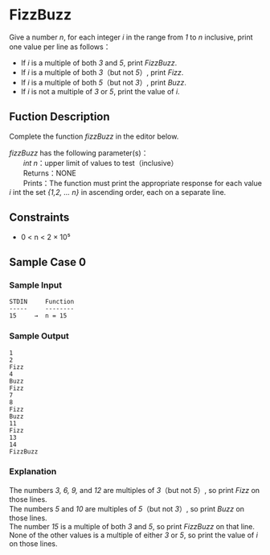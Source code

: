 # FizzBuzz

Give a number _n_, for each integer _i_ in the range from _1_ to _n_ inclusive, print one value per line as follows：

- If _i_ is a multiple of both _3_ and _5_, print _FizzBuzz_.
- If _i_ is a multiple of both _3_（but not _5_）, print _Fizz_.
- If _i_ is a multiple of both _5_（but not _3_）, print _Buzz_.
- If _i_ is not a multiple of _3_ or _5_, print the value of _i_.

## Fuction Description

Complete the function _fizzBuzz_ in the editor below.

_fizzBuzz_ has the following parameter(s)：  
&emsp;&emsp;_int n_：upper limit of values to test（inclusive）  
&emsp;&emsp;Returns：NONE  
&emsp;&emsp;Prints：The function must print the appropriate response for each value _i_ int the set _{1,2, ... n}_ in ascending order, each on a separate line.

## Constraints

- 0 < n < 2 × 10⁵

## Sample Case 0

### Sample Input

```
STDIN     Function
-----     --------
15     →  n = 15
```

### Sample Output

```
1
2
Fizz
4
Buzz
Fizz
7
8
Fizz
Buzz
11
Fizz
13
14
FizzBuzz
```

### Explanation

The numbers _3, 6, 9,_ and _12_ are multiples of _3_（but not _5_）, so print _Fizz_ on those lines.  
The numbers _5_ and _10_ are multiples of _5_（but not _3_）, so print _Buzz_ on those lines.  
The number _15_ is a multiple of both _3_ and _5_, so print _FizzBuzz_ on that line.  
None of the other values is a multiple of either _3_ or _5_, so print the value of _i_ on those lines.
